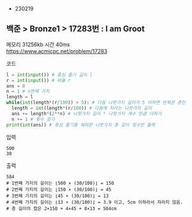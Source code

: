 - 230219
##  백준 > Bronze1 > 17283번 : I am Groot
메모리 31256kb 시간 40ms  
https://www.acmicpc.net/problem/17283   

코드
```python
l = int(input()) # 중심 줄기 길이 l
r = int(input()) # 비율 r
ans = 0
n = 1 # n번째 가지
length = l
while(int(length*(r/100)) > 5): # 다음 나뭇가지 길이가 5 이하면 반복문 중단
  length = int(length*(r/100)) # 다음에 자라는 나뭇가지 길이
  ans += length*(2**n) # 나뭇가지 길이 * 나뭇가지 개수 만큼 더하기
  n += 1 # 횟수 증가
print(int(ans)) # 중심 줄기를 제외한 나뭇가지 총 길이 정수만 출력
```

입력
```
500
30
```

출력
```
584  
# 1번째 가지의 길이는 ⌊500 × (30/100)⌋ = 150  
# 2번째 가지의 길이는 ⌊150 × (30/100)⌋ = 45  
# 3번째 가지의 길이는 ⌊45 × (30/100)⌋ = 13  
# 4번째 가지의 길이는 ⌊13 × (30/100)⌋ = 3.9 이고, 5cm 이하라서 자라지 않음.  
# 총 길이의 합은 2×150 + 4×45 + 8×13 = 584cm
```